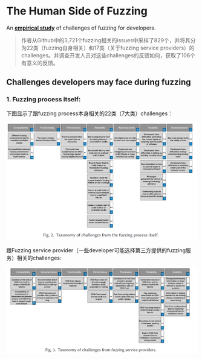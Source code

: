 # The Human Side of Fuzzing

An **<u>empirical study</u>** of challenges of fuzzing for developers.

> 作者从Github中的3,721个fuzzing相关的issues中采样了829个，并将其分为22类（fuzzing自身相关）和17类（关于fuzzing service providers）的challenges。并调查开发人员对这些challenges的反馈如何，获取了106个有意义的反馈。



## Challenges developers may face during fuzzing

### 1. Fuzzing process itself:

下图显示了跟fuzzing process本身相关的22类（7大类）challenges：

![](../Figures/image-20241027152550191.png)

跟Fuzzing service provider（一些developer可能选择第三方提供的fuzzing服务）相关的challenges:

![](../Figures/image-20241027154735803.png)